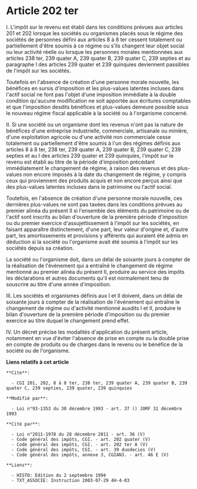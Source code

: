 # Article 202 ter

I. L'impôt sur le revenu est établi dans les conditions prévues aux articles 201 et 202 lorsque les sociétés ou organismes
placés sous le régime des sociétés de personnes défini aux articles 8 à 8 ter cessent totalement ou partiellement d'être
soumis à ce régime ou s'ils changent leur objet social ou leur activité réelle ou lorsque les personnes morales mentionnées
aux articles 238 ter, 239 quater A, 239 quater B, 239 quater C, 239 septies et au paragraphe I des articles 239 quater et 239
quinquies deviennent passibles de l'impôt sur les sociétés.

Toutefois en l'absence de création d'une personne morale nouvelle, les bénéfices en sursis d'imposition et les plus-values
latentes incluses dans l'actif social ne font pas l'objet d'une imposition immédiate à la double condition qu'aucune
modification ne soit apportée aux écritures comptables et que l'imposition desdits bénéfices et plus-values demeure possible
sous le nouveau régime fiscal applicable à la société ou à l'organisme concerné.

II. Si une société ou un organisme dont les revenus n'ont pas la nature de bénéfices d'une entreprise industrielle,
commerciale, artisanale ou minière, d'une exploitation agricole ou d'une activité non commerciale cesse totalement ou
partiellement d'être soumis à l'un des régimes définis aux articles 8 à 8 ter, 238 ter, 239 quater A, 239 quater B, 239
quater C, 239 septies et au I des articles 239 quater et 239 quinquies, l'impôt sur le revenu est établi au titre de la
période d'imposition précédant immédiatement le changement de régime, à raison des revenus et des plus-values non encore
imposés à la date du changement de régime, y compris ceux qui proviennent des produits acquis et non encore perçus ainsi que
des plus-values latentes incluses dans le patrimoine ou l'actif social.

Toutefois, en l'absence de création d'une personne morale nouvelle, ces dernières plus-values ne sont pas taxées dans les
conditions prévues au premier alinéa du présent II si l'ensemble des éléments du patrimoine ou de l'actif sont inscrits au
bilan d'ouverture de la première période d'imposition ou du premier exercice d'assujettissement à l'impôt sur les sociétés,
en faisant apparaître distinctement, d'une part, leur valeur d'origine et, d'autre part, les amortissements et provisions y
afférents qui auraient été admis en déduction si la société ou l'organisme avait été soumis à l'impôt sur les sociétés depuis
sa création.

La société ou l'organisme doit, dans un délai de soixante jours à compter de la réalisation de l'événement qui a entraîné le
changement de régime mentionné au premier alinéa du présent II, produire au service des impôts les déclarations et autres
documents qu'il est normalement tenu de souscrire au titre d'une année d'imposition.

III. Les sociétés et organismes définis aux I et II doivent, dans un délai de soixante jours à compter de la réalisation de
l'événement qui entraîne le changement de régime ou d'activité mentionné auxdits I et II, produire le bilan d'ouverture de la
première période d'imposition ou du premier exercice au titre duquel le changement prend effet.

IV. Un décret précise les modalités d'application du présent article, notamment en vue d'éviter l'absence de prise en compte
ou la double prise en compte de produits ou de charges dans le revenu ou le bénéfice de la société ou de l'organisme.

**Liens relatifs à cet article**

	**Cite**:

	  - CGI 201, 202, 8 à 8 ter, 238 ter, 239 quater A, 239 quater B, 239 quater C, 239 septies, 239 quater, 239 quinquies

	**Modifié par**:

	  - Loi n°93-1353 du 30 décembre 1993 - art. 37 () JORF 31 décembre 1993

	**Cité par**:

	  - Loi n°2011-1978 du 28 décembre 2011 - art. 36 (V)
	  - Code général des impôts, CGI. - art. 202 quater (V)
	  - Code général des impôts, CGI. - art. 202 ter A (V)
	  - Code général des impôts, CGI. - art. 39 duodecies (V)
	  - Code général des impôts, annexe 3, CGIAN3. - art. 46 E (V)

	**Liens**:

	  - HISTO: Edition du 2 septembre 1994
	  - TXT_ASSOCIE: Instruction 2003-07-29 4H-4-03
